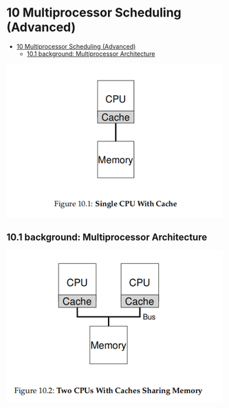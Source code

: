 # 10 Multiprocessor Scheduling (Advanced)

<!--toc:start-->

- [10 Multiprocessor Scheduling (Advanced)](#10-multiprocessor-scheduling-advanced)
  - [10.1 background: Multiprocessor Architecture](#101-background-multiprocessor-architecture)
  <!--toc:end-->

![image-20230129175329896](ch10.assets/image-20230129175329896.png)

## 10.1 background: Multiprocessor Architecture

![image-20230129175310010](ch10.assets/image-20230129175310010.png)
